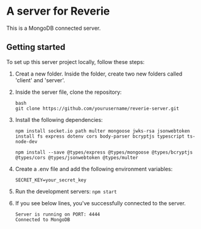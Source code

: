 # A server for Reverie

This is a MongoDB connected server.

## Getting started

To set up this server project locally, follow these steps:

1. Creat a new folder. Inside the folder, create two new folders called 'client' and 'server'.

1. Inside the server file, clone the repository:

   ```
   bash
   git clone https://github.com/yourusername/reverie-server.git
   ```
2. Install the following dependencies:
   ```
   npm install socket.io path multer mongoose jwks-rsa jsonwebtoken install fs express dotenv cors body-parser bcryptjs typescript ts-node-dev

   npm install --save @types/express @types/mongoose @types/bcryptjs @types/cors @types/jsonwebtoken @types/multer
   ```
3. Create a .env file and add the following environment variables:
   ```
   SECRET_KEY=your_secret_key
   ```
4. Run the development servers:
   ```npm start```
5. If you see below lines, you've successfully connected to the server.
   ```
   Server is running on PORT: 4444
   Connected to MongoDB
   ```
